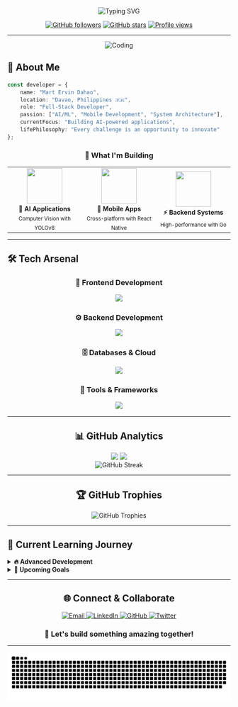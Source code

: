 <div align="center">


<img src="https://readme-typing-svg.herokuapp.com?font=Fira+Code&size=22&pause=1000&color=00D8FF&center=true&vCenter=true&width=600&lines=Aspiring+Full-Stack+Developer;AI+Enthusiast+%26+Problem+Solver;Hello+I'm+Mart+Ervin+Dahao" alt="Typing SVG" />


<br/>

[![GitHub followers](https://img.shields.io/github/followers/YOUR_GITHUB_USERNAME?style=social)](https://github.com/YOUR_GITHUB_USERNAME)
[![GitHub stars](https://img.shields.io/github/stars/YOUR_GITHUB_USERNAME?style=social)](https://github.com/YOUR_GITHUB_USERNAME)
[![Profile views](https://komarev.com/ghpvc/?username=YOUR_GITHUB_USERNAME&color=blueviolet&style=flat-square&label=Profile+Views)](https://github.com/YOUR_GITHUB_USERNAME)

</div>

---

<div align="center">
  <img src="https://media.giphy.com/media/SWoSkN6DxTszqIKEqv/giphy.gif" alt="Coding" width="400"/>
</div>

## 🚀 About Me

```typescript
const developer = {
    name: "Mart Ervin Dahao",
    location: "Davao, Philippines 🇵🇭",
    role: "Full-Stack Developer",
    passion: ["AI/ML", "Mobile Development", "System Architecture"],
    currentFocus: "Building AI-powered applications",
    lifePhilosophy: "Every challenge is an opportunity to innovate"
};
```

<div align="center">

### 🎯 What I'm Building

</div>

<table align="center">
<tr>
<td align="center" width="33%">
<img src="https://media.giphy.com/media/l0HlQoLBOGjMl4Pte/giphy.gif" width="80" height="80"/><br/>
<strong>🤖 AI Applications</strong><br/>
<sub>Computer Vision with YOLOv8</sub>
</td>
<td align="center" width="33%">
<img src="https://media.giphy.com/media/SvFocn0wNMx0iv2rYz/giphy.gif" width="80" height="80"/><br/>
<strong>📱 Mobile Apps</strong><br/>
<sub>Cross-platform with React Native</sub>
</td>
<td align="center" width="33%">
<img src="https://media.giphy.com/media/kdFc8fubgS31b8DsVu/giphy.gif" width="80" height="80"/><br/>
<strong>⚡ Backend Systems</strong><br/>
<sub>High-performance with Go</sub>
</td>
</tr>
</table>

---

## 🛠️ Tech Arsenal

<div align="center">

### 🎨 Frontend Development
<p>
<img src="https://skillicons.dev/icons?i=react,html,css,js,electron" />
</p>

### ⚙️ Backend Development  
<p>
<img src="https://skillicons.dev/icons?i=nodejs,python,go,java,php" />
</p>

### 🗄️ Databases & Cloud
<p>
<img src="https://skillicons.dev/icons?i=mysql,mongodb,firebase,graphql" />
</p>

### 🔧 Tools & Frameworks
<p>
<img src="https://skillicons.dev/icons?i=git,github,vscode,laravel,fastapi" />
</p>

</div>

---

<div align="center">

## 📊 GitHub Analytics

<img height="180em" src="https://github-readme-stats.vercel.app/api?username=YOUR_GITHUB_USERNAME&show_icons=true&theme=tokyonight&include_all_commits=true&count_private=true"/>
<img height="180em" src="https://github-readme-stats.vercel.app/api/top-langs/?username=YOUR_GITHUB_USERNAME&layout=compact&langs_count=8&theme=tokyonight"/>

</div>

<div align="center">
<img src="https://github-readme-streak-stats.herokuapp.com/?user=YOUR_GITHUB_USERNAME&theme=tokyonight" alt="GitHub Streak" />
</div>

---

<div align="center">

## 🏆 GitHub Trophies

<img src="https://github-profile-trophy.vercel.app/?username=YOUR_GITHUB_USERNAME&theme=tokyonight&no-frame=true&margin-w=15&margin-h=15&column=7" alt="GitHub Trophies" />

</div>

---

## 🎯 Current Learning Journey

<details>
<summary><b>🔥 Advanced Development</b></summary>
<br/>

- 🚀 **Full-Stack Architecture** - Microservices & Serverless
- 🧠 **AI/ML Integration** - TensorFlow, PyTorch, YOLOv8
- 📱 **Mobile Excellence** - Flutter, React Native Expo
- ⚡ **Performance Optimization** - Go concurrency, Node.js clustering
- 🔗 **API Design** - GraphQL Federation, RESTful best practices

</details>

<details>
<summary><b>🌟 Upcoming Goals</b></summary>
<br/>

- 🐳 **DevOps & Deployment** - Docker, Kubernetes, CI/CD
- ☁️ **Cloud Platforms** - AWS, Google Cloud, Azure
- 🔒 **Security** - OAuth, JWT, Encryption best practices
- 📊 **Data Engineering** - Apache Kafka, Redis, Elasticsearch

</details>

---

<div align="center">

## 🌐 Connect & Collaborate

<p>
<a href="mailto:martdahao@gmail.com">
<img src="https://img.shields.io/badge/Email-D14836?style=for-the-badge&logo=gmail&logoColor=white" alt="Email"/>
</a>
<a href="https://linkedin.com/in/YOUR_LINKEDIN">
<img src="https://img.shields.io/badge/LinkedIn-0077B5?style=for-the-badge&logo=linkedin&logoColor=white" alt="LinkedIn"/>
</a>
<a href="https://github.com/YOUR_GITHUB_USERNAME">
<img src="https://img.shields.io/badge/GitHub-100000?style=for-the-badge&logo=github&logoColor=white" alt="GitHub"/>
</a>
<a href="https://twitter.com/YOUR_TWITTER">
<img src="https://img.shields.io/badge/Twitter-1DA1F2?style=for-the-badge&logo=twitter&logoColor=white" alt="Twitter"/>
</a>
</p>

### 💬 Let's build something amazing together!

</div>


---

<div align="center">

<img src="https://raw.githubusercontent.com/platane/snk/output/github-contribution-grid-snake-dark.svg" alt="Snake animation" />

</div>
